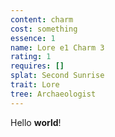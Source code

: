```yaml
---
content: charm
cost: something
essence: 1
name: Lore e1 Charm 3
rating: 1
requires: []
splat: Second Sunrise
trait: Lore
tree: Archaeologist
---
```


Hello **world**!
